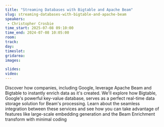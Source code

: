 ```yaml
---
title: "​Streaming Databases with Bigtable and Apache Beam"
slug: ​​streaming-databases-with-bigtable-and-apache-beam
speakers:
 - Christopher Crosbie
time_start: 2025-07-08 09:10:00
time_end: 2024-07-08 10:05:00
room: 
track: 
day: 
timeslot: 
gridarea: 
images: 

slides:
video: 
---
```


Discover how companies, including Google, leverage Apache Beam and Bigtable to instantly enrich data as it's created. We'll explore how Bigtable, Google's powerful key-value database, serves as a perfect real-time data storage solution for Beam's processing. Learn about the seamless integration between these services and see how you can take advantage of features like large-scale embedding generation and the Beam Enrichment transform with minimal coding   